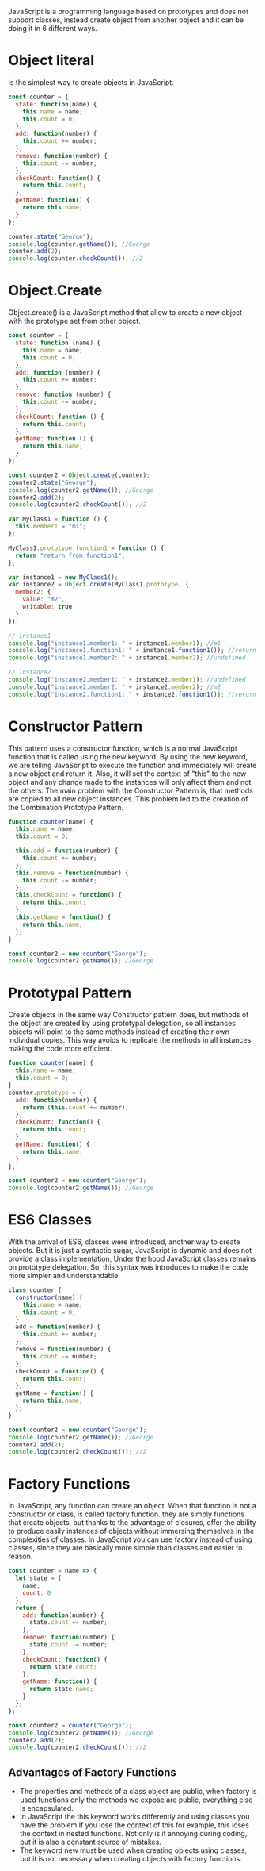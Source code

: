 JavaScript is a programming language based on prototypes and does not support classes, instead create object from another object and it can be doing it in 6 different ways.

# Object literal

Is the simplest way to create objects in JavaScript.

```js
const counter = {
  state: function(name) {
    this.name = name;
    this.count = 0;
  },
  add: function(number) {
    this.count += number;
  },
  remove: function(number) {
    this.count -= number;
  },
  checkCount: function() {
    return this.count;
  },
  getName: function() {
    return this.name;
  }
};

counter.state("George");
console.log(counter.getName()); //George
counter.add(2);
console.log(counter.checkCount()); //2
```

# Object.Create

Object.create() is a JavaScript method that allow to create a new object with the prototype set from other object.

```js
const counter = {
  state: function (name) {
    this.name = name;
    this.count = 0;
  },
  add: function (number) {
    this.count += number;
  },
  remove: function (number) {
    this.count -= number;
  },
  checkCount: function () {
    return this.count;
  },
  getName: function () {
    return this.name;
  }
};

const counter2 = Object.create(counter);
counter2.state("George");
console.log(counter2.getName()); //George
counter2.add(2);
console.log(counter2.checkCount()); //2
```

```js
var MyClass1 = function () {
  this.member1 = "m1";
};

MyClass1.prototype.function1 = function () {
  return "return from function1";
};

var instance1 = new MyClass1();
var instance2 = Object.create(MyClass1.prototype, {
  member2: {
    value: "m2",
    writable: true
  }
});

// instance1
console.log("instance1.member1: " + instance1.member1); //m1
console.log("instance1.function1: " + instance1.function1()); //return from function1
console.log("instance1.member2: " + instance1.member2); //undefined

// instance2
console.log("instance2.member1: " + instance2.member1); //undefined
console.log("instance2.member2: " + instance2.member2); //m2
console.log("instance2.function1: " + instance2.function1()); //return from function1
```

# Constructor Pattern

This pattern uses a constructor function, which is a normal JavaScript function that is called using the new keyword. By using the new keyword, we are telling JavaScript to execute the function and immediately will create a new object and return it. Also, it will set the context of "this" to the new object and any change made to the instances will only affect them and not the others. The main problem with the Constructor Pattern is, that methods are copied to all new object instances. This problem led to the creation of the Combination Prototype Pattern.

```js
function counter(name) {
  this.name = name;
  this.count = 0;

  this.add = function(number) {
    this.count += number;
  };
  this.remove = function(number) {
    this.count -= number;
  };
  this.checkCount = function() {
    return this.count;
  };
  this.getName = function() {
    return this.name;
  };
}

const counter2 = new counter("George");
console.log(counter2.getName()); //George
```

# Prototypal Pattern

Create objects in the same way Constructor pattern does, but methods of the object are created by using prototypal delegation, so all instances objects will point to the same methods instead of creating their own individual copies. This way avoids to replicate the methods in all instances making the code more efficient.

```js
function counter(name) {
  this.name = name;
  this.count = 0;
}
counter.prototype = {
  add: function(number) {
    return (this.count += number);
  },
  checkCount: function() {
    return this.count;
  },
  getName: function() {
    return this.name;
  }
};

const counter2 = new counter("George");
console.log(counter2.getName()); //George
```

# ES6 Classes

With the arrival of ES6, classes were introduced, another way to create objects. But it is just a syntactic sugar, JavaScript is dynamic and does not provide a class implementation, Under the hood JavaScript classes remains on prototype delegation. So, this syntax was introduces to make the code more simpler and understandable.

```js
class counter {
  constructor(name) {
    this.name = name;
    this.count = 0;
  }
  add = function(number) {
    this.count += number;
  };
  remove = function(number) {
    this.count -= number;
  };
  checkCount = function() {
    return this.count;
  };
  getName = function() {
    return this.name;
  };
}

const counter2 = new counter("George");
console.log(counter2.getName()); //George
counter2.add(2);
console.log(counter2.checkCount()); //2
```

# Factory Functions

In JavaScript, any function can create an object. When that function is not a constructor or class, is called factory function. they are simply functions that create objects, but thanks to the advantage of closures, offer the ability to produce easily instances of objects without immersing themselves in the complexities of classes. In JavaScript you can use factory instead of using classes, since they are basically more simple than classes and easier to reason.

```js
const counter = name => {
  let state = {
    name,
    count: 0
  };
  return {
    add: function(number) {
      state.count += number;
    },
    remove: function(number) {
      state.count -= number;
    },
    checkCount: function() {
      return state.count;
    },
    getName: function() {
      return state.name;
    }
  };
};

const counter2 = counter("George");
console.log(counter2.getName()); //George
counter2.add(2);
console.log(counter2.checkCount()); //2
```

## Advantages of Factory Functions

- The properties and methods of a class object are public, when factory is used functions only the methods we expose are public, everything else is encapsulated.
- In JavaScript the this keyword works differently and using classes you have the problem If you lose the context of this for example, this loses the context in nested functions. Not only is it annoying during coding, but it is also a constant source of mistakes.
- The keyword new must be used when creating objects using classes, but it is not necessary when creating objects with factory functions.